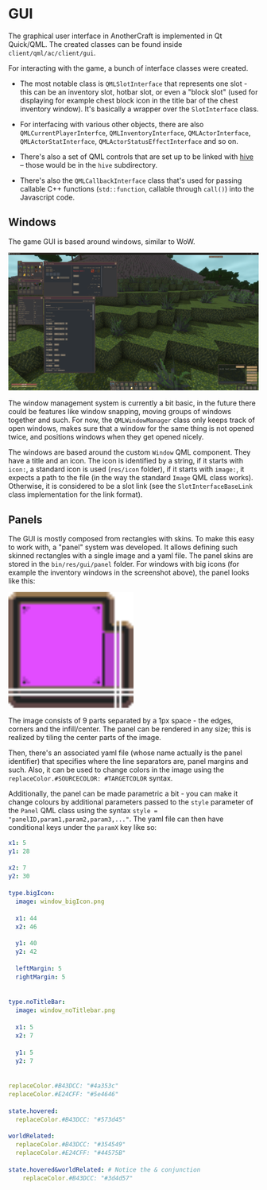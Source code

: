 # GUI

The graphical user interface in AnotherCraft is implemented in Qt Quick/QML. The created classes can be found inside `client/qml/ac/client/gui`.

For interacting with the game, a bunch of interface classes were created.

* The most notable class is `QMLSlotInterface` that represents one slot - this can be an inventory slot, hotbar slot, or even a "block slot" (used for displaying for example chest block icon in the title bar of the chest inventory window). It's basically a wrapper over the `SlotInterface` class.
* For interfacing with various other objects, there are also `QMLCurrentPlayerInterfce`, `QMLInventoryInterface`, `QMLActorInterface`, `QMLActorStatInterface`, `QMLActorStatusEffectInterface` and so on.

* There's also a set of QML controls that are set up to be linked with [hive](hive.md) – those would be in the `hive` subdirectory.
* There's also the `QMLCallbackInterface` class that's used for passing callable C++ functions (`std::function`, callable through `call()`) into the Javascript code.

## Windows

The game GUI is based around windows, similar to WoW. 

![image-20230622101023396](assets/image-20230622101023396.png)

The window management system is currently a bit basic, in the future there could be features like window snapping, moving groups of windows together and such. For now, the `QMLWindowManager` class only keeps track of open windows, makes sure that a window for the same thing is not opened twice, and positions windows when they get opened nicely.

The windows are based around the custom `Window` QML component. They have a title and an icon. The icon is identified by a string, if it starts with `icon:`, a standard icon is used (`res/icon` folder), if it starts with `image:`, it expects a path to the file (in the way the standard `Image` QML class works). Otherwise, it is considered to be a slot link (see the `SlotInterfaceBaseLink` class implementation for the link format).

## Panels

The GUI is mostly composed from rectangles with skins. To make this easy to work with, a "panel" system was developed. It allows defining such skinned rectangles with a single image and a yaml file. The panel skins are stored in the `bin/res/gui/panel` folder. For windows with big icons (for example the inventory windows in the screenshot above), the panel looks like this:

<img src="assets/window_bigIcon.png" alt="window_bigIcon" width="50%"/>

The image consists of 9 parts separated by a 1px space - the edges, corners and the infill/center. The panel can be rendered in any size; this is realized by tiling the center parts of the image.

Then, there's an associated yaml file (whose name actually is the panel identifier) that specifies where the line separators are, panel margins and such. Also, it can be used to change colors in the image using the `replaceColor.#SOURCECOLOR: #TARGETCOLOR` syntax.

Additionally, the panel can be made parametric a bit - you can make it change colours by additional parameters passed to the `style` parameter of the `Panel` QML class using the syntax `style = "panelID,param1,param2,param3,..."`. The yaml file can then have conditional keys under the `paramX` key like so:

```YAML
x1: 5
y1: 28

x2: 7
y2: 30

type.bigIcon:
  image: window_bigIcon.png

  x1: 44
  x2: 46

  y1: 40
  y2: 42

  leftMargin: 5
  rightMargin: 5


type.noTitleBar:
  image: window_noTitlebar.png

  x1: 5
  x2: 7

  y1: 5
  y2: 7


replaceColor.#B43DCC: "#4a353c"
replaceColor.#E24CFF: "#5e4646"

state.hovered:
  replaceColor.#B43DCC: "#573d45"

worldRelated:
  replaceColor.#B43DCC: "#354549"
  replaceColor.#E24CFF: "#44575B"

state.hovered&worldRelated: # Notice the & conjunction
    replaceColor.#B43DCC: "#3d4d57"
```

